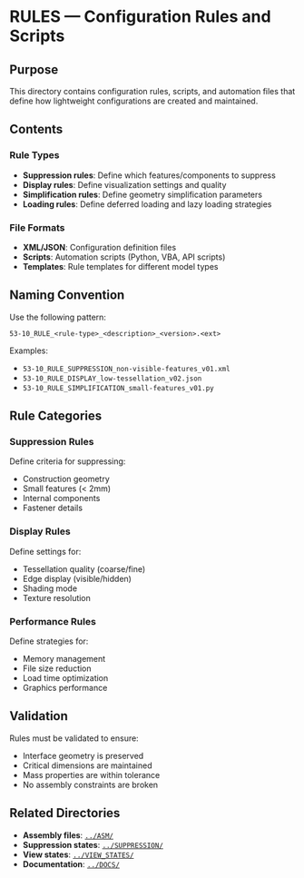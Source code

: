 # RULES — Configuration Rules and Scripts

## Purpose

This directory contains configuration rules, scripts, and automation files that define how lightweight configurations are created and maintained.

## Contents

### Rule Types
- **Suppression rules**: Define which features/components to suppress
- **Display rules**: Define visualization settings and quality
- **Simplification rules**: Define geometry simplification parameters
- **Loading rules**: Define deferred loading and lazy loading strategies

### File Formats
- **XML/JSON**: Configuration definition files
- **Scripts**: Automation scripts (Python, VBA, API scripts)
- **Templates**: Rule templates for different model types

## Naming Convention

Use the following pattern:
```
53-10_RULE_<rule-type>_<description>_<version>.<ext>
```

Examples:
- `53-10_RULE_SUPPRESSION_non-visible-features_v01.xml`
- `53-10_RULE_DISPLAY_low-tessellation_v02.json`
- `53-10_RULE_SIMPLIFICATION_small-features_v01.py`

## Rule Categories

### Suppression Rules
Define criteria for suppressing:
- Construction geometry
- Small features (< 2mm)
- Internal components
- Fastener details

### Display Rules
Define settings for:
- Tessellation quality (coarse/fine)
- Edge display (visible/hidden)
- Shading mode
- Texture resolution

### Performance Rules
Define strategies for:
- Memory management
- File size reduction
- Load time optimization
- Graphics performance

## Validation

Rules must be validated to ensure:
- Interface geometry is preserved
- Critical dimensions are maintained
- Mass properties are within tolerance
- No assembly constraints are broken

## Related Directories

- **Assembly files**: [`../ASM/`](../ASM/)
- **Suppression states**: [`../SUPPRESSION/`](../SUPPRESSION/)
- **View states**: [`../VIEW_STATES/`](../VIEW_STATES/)
- **Documentation**: [`../DOCS/`](../DOCS/)
